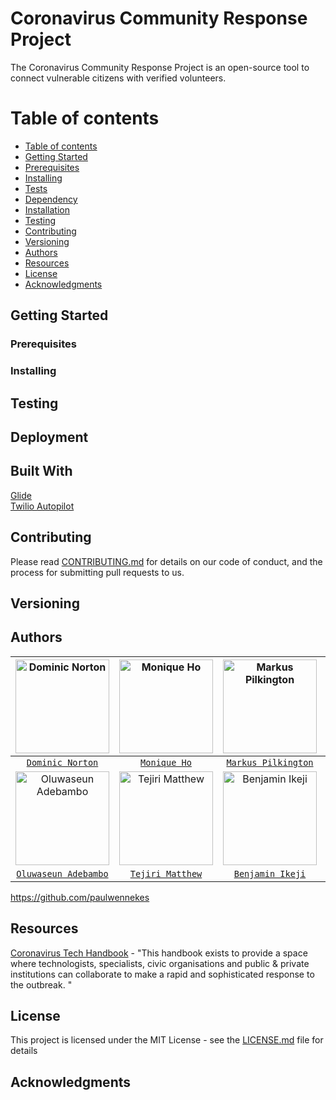# Coronavirus Community Response Project

The Coronavirus Community Response Project is an open-source tool to connect vulnerable citizens with verified volunteers.

Table of contents
=================

<!--ts-->
   * [Table of contents](#table-of-contents)
   * [Getting Started](#getting-started)
   * [Prerequisites](#prerequisites)
   * [Installing](#installing)
   * [Tests](#tests)
   * [Dependency](#dependency)
   * [Installation](#installation)
   * [Testing](#testing)
   * [Contributing](#contributing)
   * [Versioning](#versioning)
   * [Authors](#authors)
   * [Resources](#resources)
   * [License](#license)
   * [Acknowledgments](#acknowledgments)
<!--te-->

## Getting Started

### Prerequisites

### Installing

## Testing

## Deployment

## Built With

[Glide](https://go.glideapps.com/)<br/>
[Twilio Autopilot](https://www.twilio.com/autopilot)

## Contributing

Please read [CONTRIBUTING.md](https://github.com/dominiconorton/coronavirus-community-response-project/blob/master/CONTRIBUTING.md) for details on our code of conduct, and the process for submitting pull requests to us.

## Versioning


## Authors



| <img src="https://covid-19-response.s3.eu-west-2.amazonaws.com/Dominic+Norton.jpg" alt="Dominic Norton" width="150"></img> | <img src="https://covid-19-response.s3.eu-west-2.amazonaws.com/Monique+Ho.jpg" alt="Monique Ho" width="150"></img>  | <img src="https://covid-19-response.s3.eu-west-2.amazonaws.com/placeholder.jpg" alt="Markus Pilkington" width="150"></img> | <img src="https://covid-19-response.s3.eu-west-2.amazonaws.com/placeholder.jpg" alt="James Kaguima" width="150"></img> | <img src="https://covid-19-response.s3.eu-west-2.amazonaws.com/placeholder.jpg" alt="Kieron Scully" width="150"></img> |
|:---:|:---:| :---:|:---:|:---:|
|<a href="https://github.com/dominiconorton/" target="_blank">`Dominic Norton`</a>|<a href="LINK" target="_blank">`Monique Ho`</a>|<a href="LINK" target="_blank">`Markus Pilkington`</a>|<a href="LINK" target="_blank">`James Kaguima`</a>|<a href="LINK" target="_blank">`Kieron Scully`</a>|
| <img src="https://covid-19-response.s3.eu-west-2.amazonaws.com/placeholder.jpg" alt="Oluwaseun Adebambo" width="150"></img> | <img src="https://covid-19-response.s3.eu-west-2.amazonaws.com/placeholder.jpg" alt="Tejiri Matthew" width="150"></img> | <img src="https://covid-19-response.s3.eu-west-2.amazonaws.com/placeholder.jpg" alt="Benjamin Ikeji" width="150"></img> | <img src="https://covid-19-response.s3.eu-west-2.amazonaws.com/Paul+Wennekes.jpg" alt="Paul Wennekes" width="150"></img> ||
|<a href="LINK" target="_blank">`Oluwaseun Adebambo`</a>|<a href="LINK" target="_blank">`Tejiri Matthew`</a>|<a href="LINK" target="_blank">`Benjamin Ikeji`</a>|<a href="https://github.com/paulwennekes" target="_blank">`Paul Wennekes`</a>|<a href="LINK" target="_blank"></a>|

https://github.com/paulwennekes

## Resources

[Coronavirus Tech Handbook](https://coronavirustechhandbook.com) - "This handbook exists to provide a space where technologists, specialists, civic organisations and public & private institutions can collaborate to make a rapid and sophisticated response to the outbreak. "

## License

This project is licensed under the MIT License - see the [LICENSE.md](https://github.com/dominiconorton/coronavirus-community-response-project/blob/master/LICENSE) file for details

## Acknowledgments

